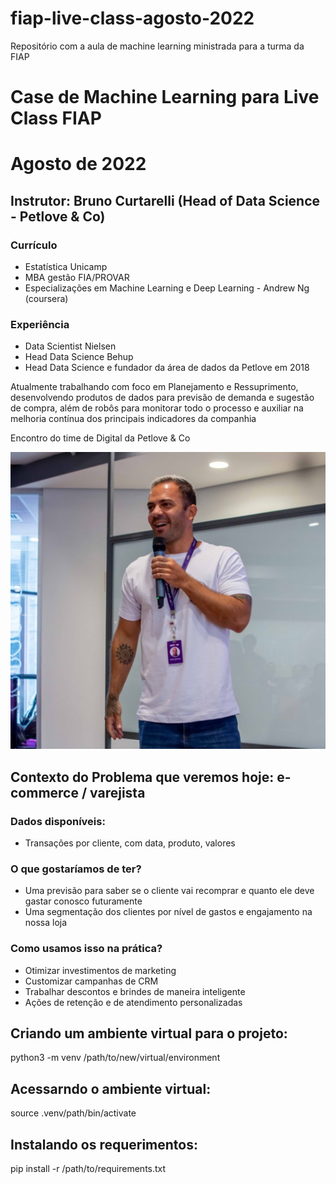 # fiap-live-class-agosto-2022
Repositório com a aula de machine learning ministrada para a turma da FIAP

# Case de Machine Learning para Live Class FIAP
# Agosto de 2022
## Instrutor: Bruno Curtarelli (Head of Data Science - Petlove & Co)

### Currículo
- Estatística Unicamp
- MBA gestão FIA/PROVAR
- Especializações em Machine Learning e Deep Learning - Andrew Ng (coursera)

### Experiência
- Data Scientist Nielsen
- Head Data Science Behup
- Head Data Science e fundador da área de dados da Petlove em 2018

Atualmente trabalhando com foco em Planejamento e Ressuprimento, desenvolvendo produtos de dados para previsão de demanda e sugestão de compra, além de robôs para monitorar todo o processo e auxiliar na melhoria contínua dos principais indicadores da companhia

Encontro do time de Digital da Petlove & Co

![alt text](https://github.com/bruno-curta/fiap-live-class-agosto-2022/blob/main/bruno.jpeg)

## Contexto do Problema que veremos hoje: e-commerce / varejista

### Dados disponíveis:
- Transações por cliente, com data, produto, valores

### O que gostaríamos de ter?
- Uma previsão para saber se o cliente vai recomprar e quanto ele deve gastar conosco futuramente
- Uma segmentação dos clientes por nível de gastos e engajamento na nossa loja

### Como usamos isso na prática?
- Otimizar investimentos de marketing
- Customizar campanhas de CRM
- Trabalhar descontos e brindes de maneira inteligente
- Ações de retenção e de atendimento personalizadas

## Criando um ambiente virtual para o projeto:

python3 -m venv /path/to/new/virtual/environment

## Acessarndo o ambiente virtual:

source .venv/path/bin/activate

## Instalando os requerimentos:

pip install -r /path/to/requirements.txt